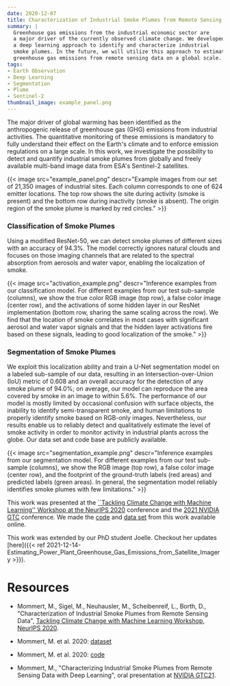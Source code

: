 ```yaml
---
date: 2020-12-07
title: Characterization of Industrial Smoke Plumes from Remote Sensing Data
summary: |
  Greenhouse gas emissions from the industrial economic sector are
  a major driver of the currently observed climate change. We developed
  a deep learning approach to identify and characterize industrial
  smoke plumes. In the future, we will utilize this approach to estimate
  greenhouse gas emissions from remote sensing data on a global scale.
tags:
- Earth Observation
- Deep Learning
- Segmentation
- Plume
- Sentinel-2
thumbnail_image: example_panel.png
---
```


The major driver of global warming has been identified as the anthropogenic release of greenhouse gas (GHG) emissions from industrial activities. The quantitative monitoring of these emissions is mandatory to fully understand their effect on the Earth's climate and to enforce emission regulations on a large scale. In this work, we investigate the possibility to detect and quantify industrial smoke plumes from globally and freely available multi-band image data from ESA's Sentinel-2 satellites.

{{< image
src="example_panel.png"
descr="Example images from our set of 21,350 images of industrial sites. Each column corresponds to one of 624 emitter locations. The top row shows the site during activity (smoke is present) and the bottom row during inactivity (smoke is absent). The origin region of the smoke plume is marked by red circles." >}}


### Classification of Smoke Plumes 

Using a modified ResNet-50, we can detect smoke plumes of different sizes with an accuracy of 94.3%. The model correctly ignores natural clouds and focuses on those imaging channels that are related to the spectral absorption from aerosols and water vapor, enabling the localization of smoke.

{{< image
src="activation_example.png"
descr="Inference examples from our classification model. For different examples from our test sub-sample (columns), we show the true color RGB image (top row), a false color image (center row), and the activations of some hidden layer in our ResNet implementation (bottom row, sharing the same scaling across the row). We find that the location of smoke correlates in most cases with significant aerosol and water vapor signals and that the hidden layer activations fire based on these signals, leading to good localization of the smoke." >}}

### Segmentation of Smoke Plumes

We exploit this localization ability and train a U-Net segmentation model on a labeled sub-sample of our data, resulting in an Intersection-over-Union (IoU) metric of 0.608 and an overall accuracy for the detection of any smoke plume of 94.0%; on average, our model can reproduce the area covered by smoke in an image to within 5.6%. The performance of our model is mostly limited by occasional confusion with surface objects, the inability to identify semi-transparent smoke, and human limitations to properly identify smoke based on RGB-only images. Nevertheless, our results enable us to reliably detect and qualitatively estimate the level of smoke activity in order to monitor activity in industrial plants across the globe. Our data set and code base are publicly available.

{{< image
src="segmentation_example.png"
descr="Inference examples from our segmentation model. For different examples from our test sub-sample (columns), we show the RGB image (top row), a false color image (center row), and the footprint of the ground-truth labels (red areas) and predicted labels (green areas). In general, the segmentation model reliably identifies smoke plumes with few limitations." >}}


This work was presented at the [``Tackling Climate Change with Machine Learning'' Workshop at the NeurIPS 2020](https://www.climatechange.ai/papers/neurips2020/9) conference and the [2021 NVIDIA GTC](https://www.nvidia.com/en-us/gtc/) conference.
We made the [code](https://github.com/HSG-AIML/IndustrialSmokePlumeDetection) and [data set](https://zenodo.org/record/4250706) from this work available online. 


This work was extended by our PhD student Joelle. Checkout her updates [here]({{< ref 2021-12-14-Estimating_Power_Plant_Greenhouse_Gas_Emissions_from_Satellite_Imagery >}}).


# Resources

* Mommert, M., Sigel, M., Neuhausler, M., Scheibenreif, L., Borth, D., "Characterization of Industrial Smoke Plumes from Remote Sensing Data", [Tackling Climate Change with Machine Learning Workshop,
NeurIPS 2020](https://www.climatechange.ai/papers/neurips2020/9). 

* Mommert, M. et al. 2020: [dataset](https://zenodo.org/record/4250706)

* Mommert, M. et al. 2020: [code](https://github.com/HSG-AIML/IndustrialSmokePlumeDetection)


* Mommert, M., "Characterizing Industrial Smoke Plumes from Remote Sensing Data with Deep Learning", oral presentation at [NVIDIA GTC21](https://www.nvidia.com/en-us/gtc/). 

